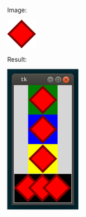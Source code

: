 
Image: 

![square-rotated.png](square-rotated.png?raw=true) 

Result: 

![Tkinter Window](tkinter-window.png?raw=true) 

